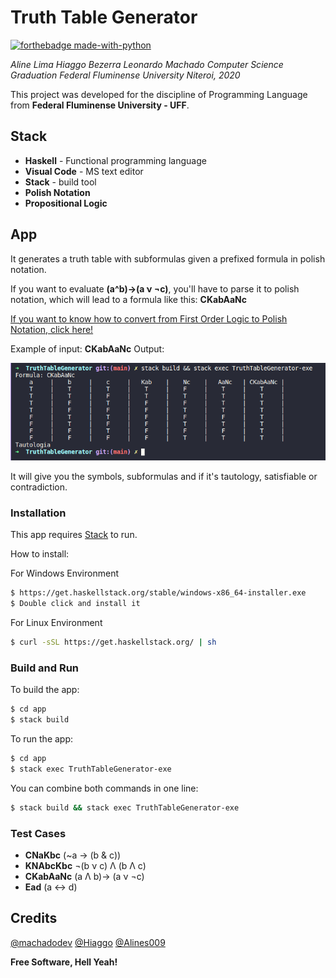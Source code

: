 # Truth Table Generator

[![forthebadge made-with-python](https://forthebadge.com/images/badges/works-on-my-machine.svg)](#)

*Aline Lima*
*Hiaggo Bezerra*
*Leonardo Machado*
*Computer Science Graduation*
*Federal Fluminense University*
*Niteroi, 2020*

This project was developed for the discipline of Programming Language from **Federal Fluminense University - UFF**.
## Stack
  * **Haskell** - Functional programming language
  * **Visual Code** - MS text editor
  * **Stack** - build tool
  * **Polish Notation**
  * **Propositional Logic**
## App
It generates a truth table with subformulas given a prefixed formula in polish notation.

If you want to evaluate **(a^b)->(a ν ¬c)**, you'll have to parse it to polish notation, which will lead to a formula like this: **CKabAaNc**

[If you want to know how to convert from First Order Logic to Polish Notation, click here!](https://en.wikipedia.org/wiki/Polish_notation)

Example of input: **CKabAaNc**
Output:
<p align="center">
  <img src="/doc/running.png" />
</p>

It will give you the symbols, subformulas and if it's tautology, satisfiable or contradiction.

### Installation

This app requires [Stack](https://docs.haskellstack.org/en/stable/README/) to run.

How to install:

For Windows Environment
```sh
$ https://get.haskellstack.org/stable/windows-x86_64-installer.exe
$ Double click and install it
```

For Linux Environment
```sh
$ curl -sSL https://get.haskellstack.org/ | sh
```

### Build and Run

To build the app:
```sh
$ cd app
$ stack build
```
To run the app:
```sh
$ cd app
$ stack exec TruthTableGenerator-exe
```

You can combine both commands in one line:
```sh
$ stack build && stack exec TruthTableGenerator-exe
```

### Test Cases

* **CNaKbc** (~a -> (b & c))
* **KNAbcKbc** ¬(b ν c) Λ (b Λ c)
* **CKabAaNc** (a Λ b)-> (a ν ¬c)
* **Ead** (a <-> d)

Credits
----

[@machadodev](https://github.com/machadodev/)
[@Hiaggo](https://github.com/Hiaggo/)
[@Alines009](https://github.com/Alines009)


**Free Software, Hell Yeah!**